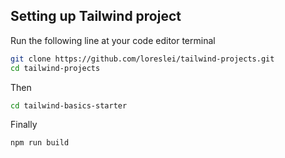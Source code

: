 ## Setting up Tailwind project

Run the following line at your code editor terminal

```bash 
git clone https://github.com/loreslei/tailwind-projects.git
cd tailwind-projects
```
Then

```bash 
cd tailwind-basics-starter
```
Finally

```bash 
npm run build
```


